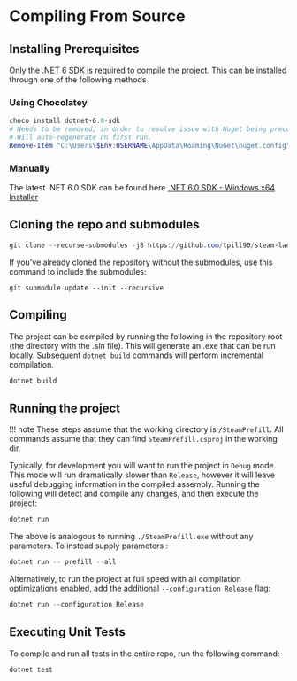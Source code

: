 # Compiling From Source

## Installing Prerequisites

Only the .NET 6 SDK is required to compile the project.  This can be installed through one of the following methods

### Using Chocolatey
```powershell
choco install dotnet-6.0-sdk
# Needs to be removed, in order to resolve issue with Nuget being preconfigured wrong.  
# Will auto-regenerate on first run.
Remove-Item "C:\Users\$Env:USERNAME\AppData\Roaming\NuGet\nuget.config"
```

### Manually
The latest .NET 6.0 SDK can be found here  [.NET 6.0 SDK - Windows x64 Installer]( https://download.visualstudio.microsoft.com/download/pr/deb4711b-7bbc-4afa-8884-9f2b964797f2/fb603c451b2a6e0a2cb5372d33ed68b9/dotnet-sdk-6.0.300-win-x64.exe )

## Cloning the repo and submodules

```powershell
git clone --recurse-submodules -j8 https://github.com/tpill90/steam-lancache-prefill.git
```
If you've already cloned the repository without the submodules, use this command to include the submodules:
```
git submodule update --init --recursive
```

## Compiling

The project can be compiled by running the following in the repository root (the directory with the .sln file).  This will generate an .exe that can be run locally.  Subsequent `dotnet build` commands will perform incremental compilation.

```powershell
dotnet build
```

## Running the project

!!! note
    These steps assume that the working directory is `/SteamPrefill`.  All commands assume that they can find `SteamPrefill.csproj` in the working dir.

Typically, for development you will want to run the project in `Debug` mode.  This mode will run dramatically slower than `Release`, however it will leave useful debugging information in the compiled assembly.  Running the following will detect and compile any changes, and then execute the project:
```powershell
dotnet run
```

The above is analogous to running `./SteamPrefill.exe` without any parameters.  To instead supply parameters :
```powershell
dotnet run -- prefill --all
```

Alternatively, to run the project at full speed with all compilation optimizations enabled, add the additional `--configuration Release` flag:
```powershell
dotnet run --configuration Release
```

## Executing Unit Tests

To compile and run all tests in the entire repo, run the following command:
```powershell
dotnet test
```
